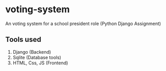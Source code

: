 # voting-system
An voting system for a school president role (Python Django Assignment)

## Tools used
1. Django (Backend)
2. Sqlite (Database tools)
3. HTML, Css, JS (Frontend)

